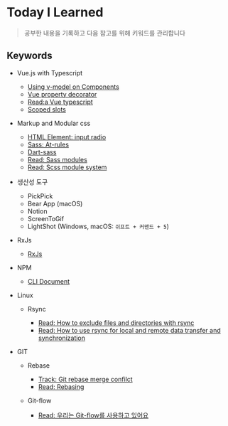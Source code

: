 # Today I Learned

> 공부한 내용을 기록하고 다음 참고를 위해 키워드를 관리합니다

## Keywords

- Vue.js with Typescript

  - [Using v-model on Components](https://vuejs.org/v2/guide/components.html#Using-v-model-on-Components)
  - [Vue property decorator](https://github.com/kaorun343/vue-property-decorator)
  - [Read:a Vue typescript](https://johnpapa.net/vue-typescript/)
  - [Scoped slots](https://vuejs.org/v2/guide/components-slots.html#Scoped-Slots)

- Markup and Modular css

  - [HTML Element: input radio](https://developer.mozilla.org/ko/docs/Web/HTML/Element/Input/radio)
  - [Sass: At-rules](https://sass-lang.com/documentation/at-rules)
  - [Dart-sass](https://sass-lang.com/dart-sass)
  - [Read: Sass modules](https://css-tricks.com/introducing-sass-modules/)
  - [Read: Scss module system](https://blueshw.github.io/2019/10/27/scss-module-system/)

- 생산성 도구

  - PickPick
  - Bear App (macOS)
  - Notion
  - ScreenToGif
  - LightShot (Windows, macOS: `쉬프트 + 커맨드 + 5`)

- RxJs

  - [RxJs](https://rxjs.dev/guide/overview)

- NPM

  - [CLI Document](https://docs.npmjs.com/cli-documentation/)

- Linux

  - Rsync

    - [Read: How to exclude files and directories with rsync](https://linuxize.com/post/how-to-exclude-files-and-directories-with-rsync)
    - [Read: How to use rsync for local and remote data transfer and synchronization](https://linuxize.com/post/how-to-use-rsync-for-local-and-remote-data-transfer-and-synchronization/)

- GIT

  - Rebase

    - [Track: Git rebase merge confilct](https://stackoverflow.com/questions/11709885/git-rebase-merge-conflict)
    - [Read: Rebasing](http://gitforteams.com/resources/rebasing.html)

  - Git-flow

    - [Read: 우리는 Git-flow를 사용하고 있어요](https://woowabros.github.io/experience/2017/10/30/baemin-mobile-git-branch-strategy.html)
